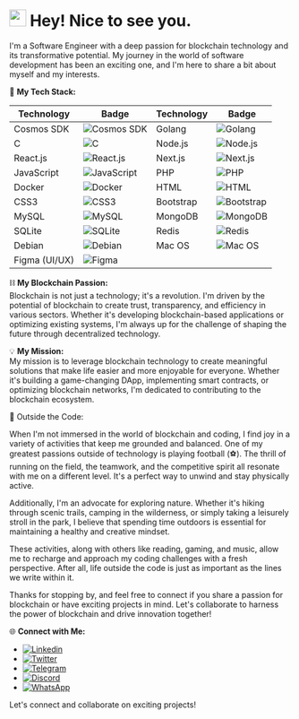 <h1><img src="https://emojis.slackmojis.com/emojis/images/1531849430/4246/blob-sunglasses.gif?1531849430" width="30"/> Hey! Nice to see you.</h1>

I'm a Software Engineer with a deep passion for blockchain technology and its transformative potential. My journey in the world of software development has been an exciting one, and I'm here to share a bit about myself and my interests.

🚀 **My Tech Stack:**

| Technology             | Badge                                                                                      | Technology | Badge |
|------------------------|--------------------------------------------------------------------------------------------|------------|-------|
| Cosmos SDK             | ![Cosmos SDK](https://img.shields.io/badge/Cosmos%20SDK-00AEEF?style=flat-square&logo=cosmos&logoColor=white) | Golang     | ![Golang](https://img.shields.io/badge/Golang-00ADD8?style=flat-square&logo=go&logoColor=white) |
| C                      | ![C](https://img.shields.io/badge/C-00599C?style=flat-square&logo=c&logoColor=white) | Node.js    | ![Node.js](https://img.shields.io/badge/Node.js-43853D?style=flat-square&logo=node.js&logoColor=white) |
| React.js               | ![React.js](https://img.shields.io/badge/React.js-0081CB?style=flat-square&logo=react&logoColor=61DAFB) | Next.js    | ![Next.js](https://img.shields.io/badge/Next.js-000000?style=flat-square&logo=next.js&logoColor=white) |
| JavaScript             | ![JavaScript](https://img.shields.io/badge/JavaScript-F7DF1E?style=flat-square&logo=javascript&logoColor=black) | PHP       | ![PHP](https://img.shields.io/badge/PHP-777BB4?style=flat-square&logo=php&logoColor=white) |
| Docker                 | ![Docker](https://img.shields.io/badge/Docker-0CC1F3?style=flat-square&logo=docker&logoColor=white) | HTML      | ![HTML](https://img.shields.io/badge/HTML5-E34F26?style=flat-square&logo=html5&logoColor=white) |
| CSS3                   | ![CSS3](https://img.shields.io/badge/CSS3-1572B6?style=flat-square&logo=css3&logoColor=white) | Bootstrap | ![Bootstrap](https://img.shields.io/badge/Bootstrap-563D7C?style=flat-square&logo=bootstrap&logoColor=white) |
| MySQL                  | ![MySQL](https://img.shields.io/badge/MySQL-005C84?style=flat-square&logo=mysql&logoColor=white) | MongoDB   | ![MongoDB](https://img.shields.io/badge/MongoDB-47A248?style=flat-square&logo=mongodb&logoColor=white) |
| SQLite                 | ![SQLite](https://img.shields.io/badge/SQLite-07405E?style=flat-square&logo=sqlite&logoColor=white) | Redis     | ![Redis](https://img.shields.io/badge/redis-%23DD0031.svg?&style=flat-square&logo=redis&logoColor=white) |
| Debian                 | ![Debian](https://img.shields.io/badge/Debian-A81D33?style=flat-square&logo=debian&logoColor=white) | Mac OS    | ![Mac OS](https://img.shields.io/badge/macOS-000000?style=flat-square&logo=apple&logoColor=white) |
| Figma (UI/UX)          | ![Figma](https://img.shields.io/badge/Figma-F24E1E?style=flat-square&logo=figma&logoColor=white) |          |       |


⛓️ **My Blockchain Passion:**  
Blockchain is not just a technology; it's a revolution. I'm driven by the potential of blockchain to create trust, transparency, and efficiency in various sectors. Whether it's developing blockchain-based applications or optimizing existing systems, I'm always up for the challenge of shaping the future through decentralized technology.

💡 **My Mission:**  
My mission is to leverage blockchain technology to create meaningful solutions that make life easier and more enjoyable for everyone. Whether it's building a game-changing DApp, implementing smart contracts, or optimizing blockchain networks, I'm dedicated to contributing to the blockchain ecosystem.

🌱 Outside the Code:

When I'm not immersed in the world of blockchain and coding, I find joy in a variety of activities that keep me grounded and balanced. One of my greatest passions outside of technology is playing football (⚽). The thrill of running on the field, the teamwork, and the competitive spirit all resonate with me on a different level. It's a perfect way to unwind and stay physically active.

Additionally, I'm an advocate for exploring nature. Whether it's hiking through scenic trails, camping in the wilderness, or simply taking a leisurely stroll in the park, I believe that spending time outdoors is essential for maintaining a healthy and creative mindset.

These activities, along with others like reading, gaming, and music, allow me to recharge and approach my coding challenges with a fresh perspective. After all, life outside the code is just as important as the lines we write within it.


Thanks for stopping by, and feel free to connect if you share a passion for blockchain or have exciting projects in mind. Let's collaborate to harness the power of blockchain and drive innovation together!

🌐 **Connect with Me:**

- [![Linkedin](https://img.shields.io/badge/LinkedIn-0077B5?style=flat-square&logo=linkedin&logoColor=white)](https://www.linkedin.com/in/chibuzor-daniel-uwezukwe/) 
- [![Twitter](https://img.shields.io/badge/Twitter-1DA1F2?style=flat-square&logo=twitter&logoColor=white)](https://twitter.com/ChibuzorWezukwe)
- [![Telegram](https://img.shields.io/badge/Telegram-2CA5E0?style=flat-square&logo=telegram&logoColor=white)](https://t.me/chibuzoruwezukwe)
- [![Discord](https://img.shields.io/badge/Discord-7289DA?style=flat-square&logo=discord&logoColor=white)](https://discord.gg/jMH5uKKj)
- [![WhatsApp](https://img.shields.io/badge/WhatsApp-25D366?style=flat-square&logo=whatsapp&logoColor=white)](https://wa.me/2347066928900)

Let's connect and collaborate on exciting projects!
